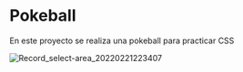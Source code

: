 # Pokeball

En este proyecto se realiza una pokeball para practicar CSS

![Record_select-area_20220221223407](https://user-images.githubusercontent.com/11765730/155053784-1b5a38a3-c677-47f2-80fb-71be7069de7c.gif)
